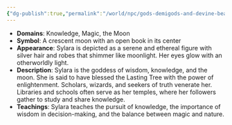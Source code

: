 ```yaml
---
{"dg-publish":true,"permalink":"/world/npc/gods-demigods-and-devine-beasts/the-lasting-lands/gods/sylara-goddess-of-wisdom-and-the-moon/"}
---
```


- **Domains**: Knowledge, Magic, the Moon
- **Symbol**: A crescent moon with an open book in its center
- **Appearance**: Sylara is depicted as a serene and ethereal figure with silver hair and robes that shimmer like moonlight. Her eyes glow with an otherworldly light.
- **Description**: Sylara is the goddess of wisdom, knowledge, and the moon. She is said to have blessed the Lasting Tree with the power of enlightenment. Scholars, wizards, and seekers of truth venerate her. Libraries and schools often serve as her temples, where her followers gather to study and share knowledge.
- **Teachings**: Sylara teaches the pursuit of knowledge, the importance of wisdom in decision-making, and the balance between magic and nature.